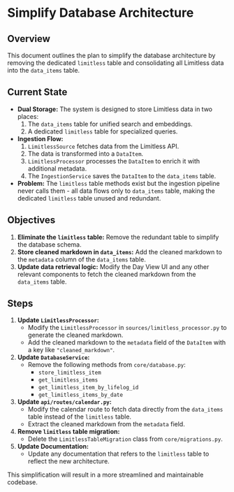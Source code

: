 # Simplify Database Architecture

## Overview

This document outlines the plan to simplify the database architecture by removing the dedicated `limitless` table and consolidating all Limitless data into the `data_items` table.

## Current State

*   **Dual Storage:** The system is designed to store Limitless data in two places:
    1.  The `data_items` table for unified search and embeddings.
    2.  A dedicated `limitless` table for specialized queries.
*   **Ingestion Flow:**
    1.  `LimitlessSource` fetches data from the Limitless API.
    2.  The data is transformed into a `DataItem`.
    3.  `LimitlessProcessor` processes the `DataItem` to enrich it with additional metadata.
    4.  The `IngestionService` saves the `DataItem` to the `data_items` table.
*   **Problem:** The `limitless` table methods exist but the ingestion pipeline never calls them - all data flows only to `data_items` table, making the dedicated `limitless` table unused and redundant.

## Objectives

1.  **Eliminate the `limitless` table:** Remove the redundant table to simplify the database schema.
2.  **Store cleaned markdown in `data_items`:** Add the cleaned markdown to the `metadata` column of the `data_items` table.
3.  **Update data retrieval logic:** Modify the Day View UI and any other relevant components to fetch the cleaned markdown from the `data_items` table.

## Steps

1.  **Update `LimitlessProcessor`:**
    *   Modify the `LimitlessProcessor` in `sources/limitless_processor.py` to generate the cleaned markdown.
    *   Add the cleaned markdown to the `metadata` field of the `DataItem` with a key like `"cleaned_markdown"`.
2.  **Update `DatabaseService`:**
    *   Remove the following methods from `core/database.py`:
        *   `store_limitless_item`
        *   `get_limitless_items`
        *   `get_limitless_item_by_lifelog_id`
        *   `get_limitless_items_by_date`
3.  **Update `api/routes/calendar.py`:**
    *   Modify the calendar route to fetch data directly from the `data_items` table instead of the `limitless` table.
    *   Extract the cleaned markdown from the `metadata` field.
4.  **Remove `limitless` table migration:**
    *   Delete the `LimitlessTableMigration` class from `core/migrations.py`.
5.  **Update Documentation:**
    *   Update any documentation that refers to the `limitless` table to reflect the new architecture.

This simplification will result in a more streamlined and maintainable codebase.
